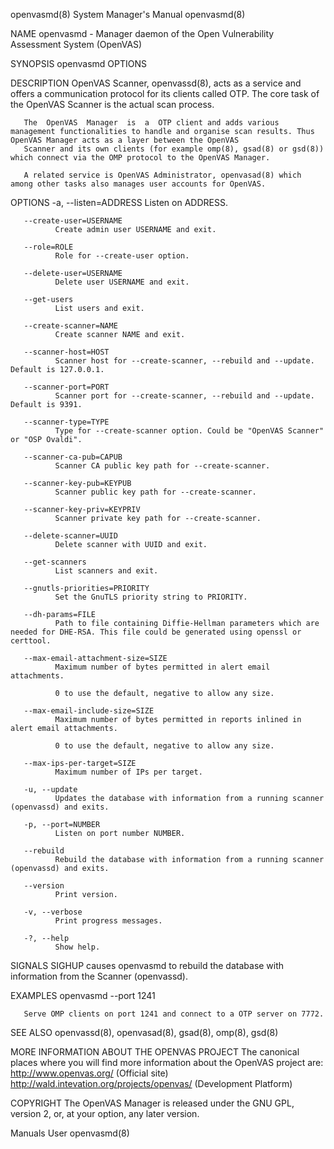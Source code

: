 openvasmd(8)                                                                     System Manager's Manual                                                                     openvasmd(8)

NAME
       openvasmd - Manager daemon of the Open Vulnerability Assessment System (OpenVAS)

SYNOPSIS
       openvasmd OPTIONS

DESCRIPTION
       OpenVAS Scanner, openvassd(8), acts as a service and offers a communication protocol for its clients called OTP. The core task of the OpenVAS Scanner is the actual scan process.

       The  OpenVAS  Manager  is  a  OTP client and adds various management functionalities to handle and organise scan results. Thus OpenVAS Manager acts as a layer between the OpenVAS
       Scanner and its own clients (for example omp(8), gsad(8) or gsd(8)) which connect via the OMP protocol to the OpenVAS Manager.

       A related service is OpenVAS Administrator, openvasad(8) which among other tasks also manages user accounts for OpenVAS.

OPTIONS
       -a, --listen=ADDRESS
              Listen on ADDRESS.

       --create-user=USERNAME
              Create admin user USERNAME and exit.

       --role=ROLE
              Role for --create-user option.

       --delete-user=USERNAME
              Delete user USERNAME and exit.

       --get-users
              List users and exit.

       --create-scanner=NAME
              Create scanner NAME and exit.

       --scanner-host=HOST
              Scanner host for --create-scanner, --rebuild and --update. Default is 127.0.0.1.

       --scanner-port=PORT
              Scanner port for --create-scanner, --rebuild and --update. Default is 9391.

       --scanner-type=TYPE
              Type for --create-scanner option. Could be "OpenVAS Scanner" or "OSP Ovaldi".

       --scanner-ca-pub=CAPUB
              Scanner CA public key path for --create-scanner.

       --scanner-key-pub=KEYPUB
              Scanner public key path for --create-scanner.

       --scanner-key-priv=KEYPRIV
              Scanner private key path for --create-scanner.

       --delete-scanner=UUID
              Delete scanner with UUID and exit.

       --get-scanners
              List scanners and exit.

       --gnutls-priorities=PRIORITY
              Set the GnuTLS priority string to PRIORITY.

       --dh-params=FILE
              Path to file containing Diffie-Hellman parameters which are needed for DHE-RSA. This file could be generated using openssl or certtool.

       --max-email-attachment-size=SIZE
              Maximum number of bytes permitted in alert email attachments.

              0 to use the default, negative to allow any size.

       --max-email-include-size=SIZE
              Maximum number of bytes permitted in reports inlined in alert email attachments.

              0 to use the default, negative to allow any size.

       --max-ips-per-target=SIZE
              Maximum number of IPs per target.

       -u, --update
              Updates the database with information from a running scanner (openvassd) and exits.

       -p, --port=NUMBER
              Listen on port number NUMBER.

       --rebuild
              Rebuild the database with information from a running scanner (openvassd) and exits.

       --version
              Print version.

       -v, --verbose
              Print progress messages.

       -?, --help
              Show help.

SIGNALS
       SIGHUP causes openvasmd to rebuild the database with information from the Scanner (openvassd).

EXAMPLES
       openvasmd --port 1241

       Serve OMP clients on port 1241 and connect to a OTP server on 7772.

SEE ALSO
       openvassd(8), openvasad(8), gsad(8), omp(8), gsd(8)

MORE INFORMATION ABOUT THE OPENVAS PROJECT
       The canonical places where you will find more information about the OpenVAS project  are:  http://www.openvas.org/  (Official  site)  http://wald.intevation.org/projects/openvas/
       (Development Platform)

COPYRIGHT
       The OpenVAS Manager is released under the GNU GPL, version 2, or, at your option, any later version.

Manuals                                                                                    User                                                                              openvasmd(8)
